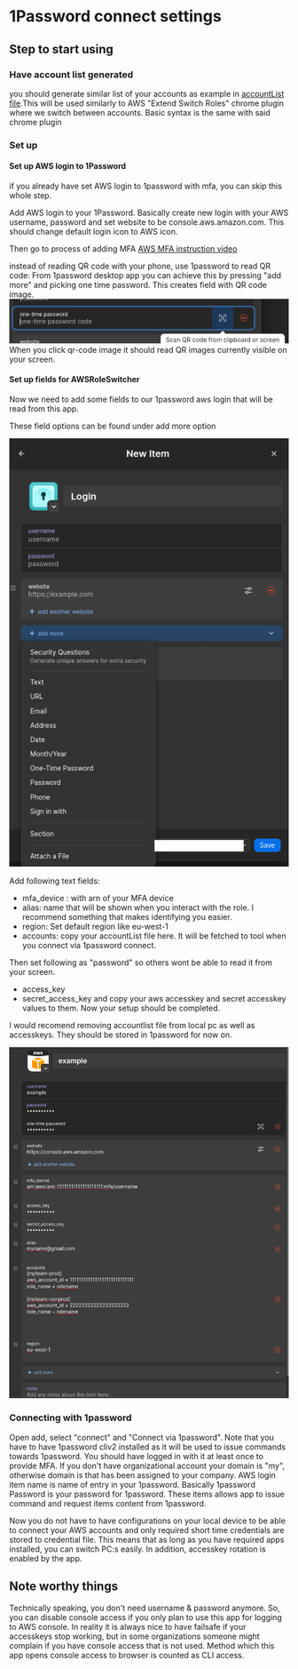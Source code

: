 # 1Password connect settings




## Step to start using


### Have account list generated
you should generate similar list of your accounts as example in 
[accountList file](sampleFiles/accountList.md).This will be used similarly to AWS "Extend Switch Roles" chrome plugin where we switch between accounts. Basic syntax is the same with said chrome plugin


### Set up 

#### Set up AWS login to 1Password
if you already have set AWS login to 1password with mfa, you can skip this whole step.

Add AWS login to your 1Password. Basically create new login with your AWS username, password  and set website to be console.aws.amazon.com. This should change default login icon to AWS icon. 

Then go to process of adding MFA  [AWS MFA instruction video](https://pages.awscloud.com/how-to-enable-multi-factor-authentication-for-aws-account.html?nc1=f_ls)

instead of reading QR code with your phone, use 1password to read QR code: From 1password desktop app you can achieve this by pressing "add more" and picking one time password.
This creates field with QR code image.![picture where to find add more](pics/qr.png) When you click qr-code image it should read QR images currently visible on your screen.

#### Set up fields for AWSRoleSwitcher

Now we need to add some fields to our 1password aws login that will be read from this app.

These field options can be found under add more option

![picture where to find add more](pics/addmore.png)

Add following text fields:

* mfa_device : with arn of your MFA device
* alias: name that will be shown when you interact with the role. I recommend something that makes identifying you easier.
* region: Set default region like eu-west-1
* accounts: copy your accountList file here. It will be fetched to tool when you connect via 1password connect.

Then set following as "password" so others wont be able to read it from your screen.
* access_key
* secret_access_key
and copy your aws accesskey and secret accesskey values to them.
Now your setup should be completed. 

I would recomend removing accountlist file from local pc as well as accesskeys. They should be stored in 1password for now on.


![picture where to find add more](pics/awsexample.png)


### Connecting with 1password

Open add, select "connect" and "Connect via 1password". Note that you have to have 1password cliv2 installed as it will be used to issue commands towards 1password. You should have logged in with it at least once to provide MFA. If you don't have organizational account your domain is "my", otherwise domain is that has been assigned to your company. AWS login item name is name of entry in your 1password. Basically  1password Password is your password for 1password. These items allows app to issue command and request items content from 1password. 

Now you do not have to have configurations on your local device to be able to connect your AWS accounts and only required short time credentials are stored to credential file. This means that as long as you have required apps installed, you can switch PC:s easily. In addition, accesskey rotation is enabled by the app.


## Note worthy things
Technically speaking, you don't need username & password anymore. So, you can disable console access if you only plan to use this app for logging to AWS console. In reality it is always nice to have failsafe if your accesskeys stop working, but in some organizations someone might complain if you have console access that is not used. Method which this app opens console access to browser is counted as CLI access.